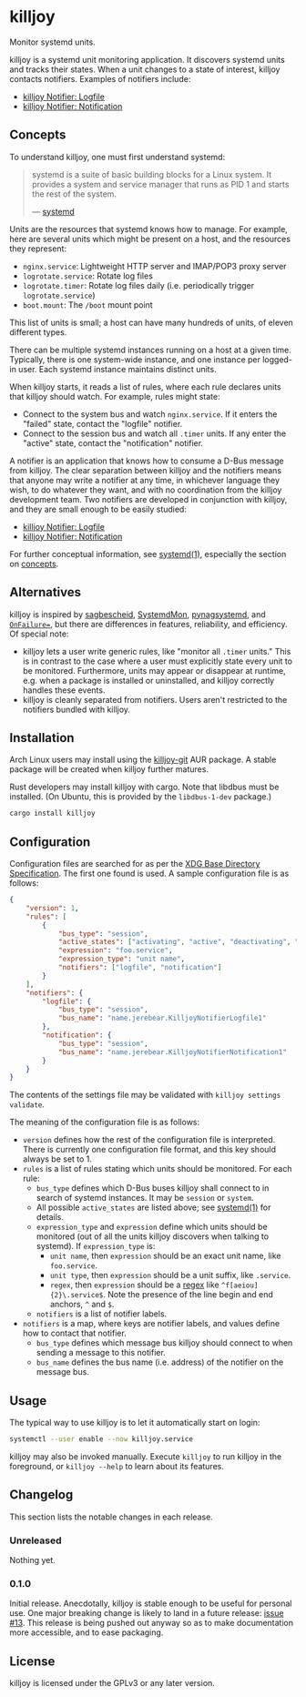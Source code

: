 killjoy
=======

Monitor systemd units.

killjoy is a systemd unit monitoring application. It discovers systemd units and
tracks their states. When a unit changes to a state of interest, killjoy
contacts notifiers. Examples of notifiers include:

* [killjoy Notifier:
  Logfile](https://github.com/Ichimonji10/killjoy-notifier-logfile)
* [killjoy Notifier:
  Notification](https://github.com/Ichimonji10/killjoy-notifier-notification)

Concepts
--------

To understand killjoy, one must first understand systemd:

> systemd is a suite of basic building blocks for a Linux system. It provides a
> system and service manager that runs as PID 1 and starts the rest of the
> system.
>
> — [systemd](https://freedesktop.org/wiki/Software/systemd/)

Units are the resources that systemd knows how to manage. For example, here are
several units which might be present on a host, and the resources they
represent:

* `nginx.service`: Lightweight HTTP server and IMAP/POP3 proxy server
* `logrotate.service`: Rotate log files
* `logrotate.timer`: Rotate log files daily (i.e. periodically trigger
  `logrotate.service`)
* `boot.mount`: The `/boot` mount point

This list of units is small; a host can have many hundreds of units, of eleven
different types.

There can be multiple systemd instances running on a host at a given time.
Typically, there is one system-wide instance, and one instance per logged-in
user. Each systemd instance maintains distinct units.

When killjoy starts, it reads a list of rules, where each rule declares units
that killjoy should watch. For example, rules might state:

* Connect to the system bus and watch `nginx.service`. If it enters the "failed"
  state, contact the "logfile" notifier.
* Connect to the session bus and watch all `.timer` units. If any enter the
  "active" state, contact the "notification" notifier.

A notifier is an application that knows how to consume a D-Bus message from
killjoy. The clear separation between killjoy and the notifiers means that
anyone may write a notifier at any time, in whichever language they wish, to do
whatever they want, and with no coordination from the killjoy development team.
Two notifiers are developed in conjunction with killjoy, and they are small
enough to be easily studied:

* [killjoy Notifier: Logfile](https://github.com/Ichimonji10/killjoy-notifier-logfile)
* [killjoy Notifier: Notification](https://github.com/Ichimonji10/killjoy-notifier-notification)

For further conceptual information, see
[systemd(1)](https://www.freedesktop.org/software/systemd/man/systemd.html),
especially the section on
[concepts](https://www.freedesktop.org/software/systemd/man/systemd.html#Concepts).

Alternatives
------------

killjoy is inspired by
[sagbescheid](https://sagbescheid.readthedocs.io/en/latest/),
[SystemdMon](https://github.com/joonty/systemd_mon),
[pynagsystemd](https://github.com/kbytesys/pynagsystemd), and
[`OnFailure=`](https://www.freedesktop.org/software/systemd/man/systemd.unit.html),
but there are differences in features, reliability, and efficiency. Of special
note:

* killjoy lets a user write generic rules, like "monitor all `.timer` units."
  This is in contrast to the case where a user must explicitly state every unit
  to be monitored. Furthermore, units may appear or disappear at runtime, e.g.
  when a package is installed or uninstalled, and killjoy correctly handles
  these events.
* killjoy is cleanly separated from notifiers. Users aren't restricted to the
  notifiers bundled with killjoy.

Installation
------------

Arch Linux users may install using the
[killjoy-git](https://aur.archlinux.org/packages/killjoy-git/) AUR package. A
stable package will be created when killjoy further matures.

Rust developers may install killjoy with cargo. Note that libdbus must be
installed. (On Ubuntu, this is provided by the `libdbus-1-dev` package.)

```bash
cargo install killjoy
```

Configuration
-------------

Configuration files are searched for as per the [XDG Base Directory
Specification](https://specifications.freedesktop.org/basedir-spec/basedir-spec-latest.html).
The first one found is used. A sample configuration file is as follows:

```json
{
    "version": 1,
    "rules": [
        {
            "bus_type": "session",
            "active_states": ["activating", "active", "deactivating", "inactive", "failed"],
            "expression": "foo.service",
            "expression_type": "unit name",
            "notifiers": ["logfile", "notification"]
        }
    ],
    "notifiers": {
        "logfile": {
            "bus_type": "session",
            "bus_name": "name.jerebear.KilljoyNotifierLogfile1"
        },
        "notification": {
            "bus_type": "session",
            "bus_name": "name.jerebear.KilljoyNotifierNotification1"
        }
    }
}
```

The contents of the settings file may be validated with `killjoy settings
validate`.

The meaning of the configuration file is as follows:

*    `version` defines how the rest of the configuration file is interpreted.
     There is currently one configuration file format, and this key should
     always be set to 1.
*    `rules` is a list of rules stating which units should be monitored. For
     each rule:
     *   `bus_type` defines which D-Bus buses killjoy shall connect to in search
         of systemd instances. It may be `session` or `system`.
     *   All possible `active_states` are listed above; see
         [systemd(1)](https://www.freedesktop.org/software/systemd/man/systemd.html)
         for details.
     *   `expression_type` and `expression` define which units should be
         monitored (out of all the units killjoy discovers when talking to
         systemd). If `expression_type` is:
         *   `unit name`, then `expression` should be an exact unit name, like
             `foo.service`.
         *   `unit type`, then `expression` should be a unit suffix, like
             `.service`.
         *   `regex`, then `expression` should be a [regex](https://docs.rs/crate/regex/) like
             `^f[aeiou]{2}\.service$`. Note the presence of the line begin and
             end anchors, `^` and `$`.
     *   `notifiers` is a list of notifier labels.
*    `notifiers` is a map, where keys are notifier labels, and values define how
     to contact that notifier.
     *   `bus_type` defines which message bus killjoy should connect to when
         sending a message to this notifier.
     *   `bus_name` defines the bus name (i.e. address) of the notifier on the
         message bus.

Usage
-----

The typical way to use killjoy is to let it automatically start on login:

```bash
systemctl --user enable --now killjoy.service
```

killjoy may also be invoked manually. Execute `killjoy` to run killjoy in the
foreground, or `killjoy --help` to learn about its features.

Changelog
---------

This section lists the notable changes in each release.

### Unreleased

Nothing yet.

### 0.1.0

Initial release. Anecdotally, killjoy is stable enough to be useful for personal
use. One major breaking change is likely to land in a future release: [issue
 #13](https://github.com/Ichimonji10/killjoy/issues/13). This release is being
pushed out anyway so as to make documentation more accessible, and to ease
packaging.

License
-------

killjoy is licensed under the GPLv3 or any later version.
